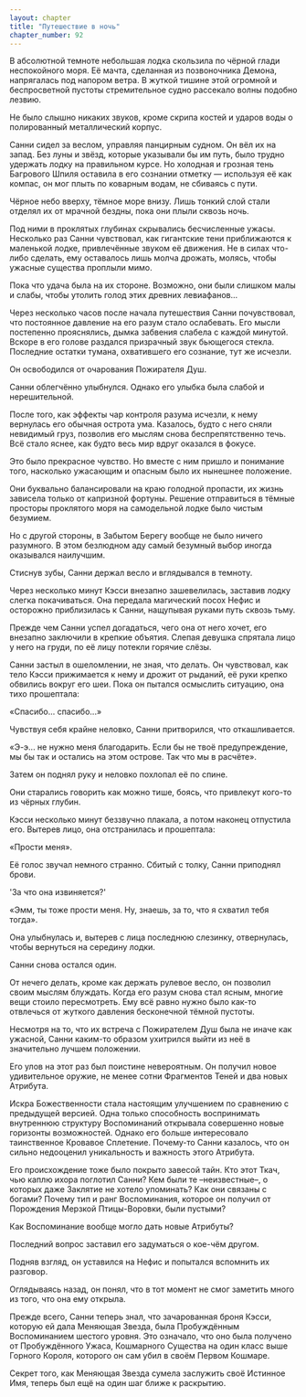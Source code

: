 ```yaml
---
layout: chapter
title: "Путешествие в ночь"
chapter_number: 92
---
```


В абсолютной темноте небольшая лодка скользила по чёрной глади неспокойного моря. Её мачта, сделанная из позвоночника Демона, напрягалась под напором ветра. В жуткой тишине этой огромной и беспросветной пустоты стремительное судно рассекало волны подобно лезвию.

Не было слышно никаких звуков, кроме скрипа костей и ударов воды о полированный металлический корпус.

Санни сидел за веслом, управляя панцирным судном. Он вёл их на запад. Без луны и звёзд, которые указывали бы им путь, было трудно удержать лодку на правильном курсе. Но холодная и грозная тень Багрового Шпиля оставила в его сознании отметку — используя её как компас, он мог плыть по коварным водам, не сбиваясь с пути.

Чёрное небо вверху, тёмное море внизу. Лишь тонкий слой стали отделял их от мрачной бездны, пока они плыли сквозь ночь.

Под ними в проклятых глубинах скрывались бесчисленные ужасы. Несколько раз Санни чувствовал, как гигантские тени приближаются к маленькой лодке, привлечённые звуком её движения. Не в силах что-либо сделать, ему оставалось лишь молча дрожать, молясь, чтобы ужасные существа проплыли мимо.

Пока что удача была на их стороне. Возможно, они были слишком малы и слабы, чтобы утолить голод этих древних левиафанов...

Через несколько часов после начала путешествия Санни почувствовал, что постоянное давление на его разум стало ослабевать. Его мысли постепенно прояснялись, дымка забвения слабела с каждой минутой. Вскоре в его голове раздался призрачный звук бьющегося стекла. Последние остатки тумана, охватившего его сознание, тут же исчезли.

Он освободился от очарования Пожирателя Душ.

Санни облегчённо улыбнулся. Однако его улыбка была слабой и нерешительной.

После того, как эффекты чар контроля разума исчезли, к нему вернулась его обычная острота ума. Казалось, будто с него сняли невидимый груз, позволив его мыслям снова беспрепятственно течь. Всё стало яснее, как будто весь мир вдруг оказался в фокусе.

Это было прекрасное чувство. Но вместе с ним пришло и понимание того, насколько ужасающим и опасным было их нынешнее положение.

Они буквально балансировали на краю голодной пропасти, их жизнь зависела только от капризной фортуны. Решение отправиться в тёмные просторы проклятого моря на самодельной лодке было чистым безумием.

Но с другой стороны, в Забытом Берегу вообще не было ничего разумного. В этом безлюдном аду самый безумный выбор иногда оказывался наилучшим.

Стиснув зубы, Санни держал весло и вглядывался в темноту.

Через несколько минут Кэсси внезапно зашевелилась, заставив лодку слегка покачиваться. Она передала магический посох Нефис и осторожно приблизилась к Санни, нащупывая руками путь сквозь тьму.

Прежде чем Санни успел догадаться, чего она от него хочет, его внезапно заключили в крепкие объятия. Слепая девушка спрятала лицо у него на груди, по её лицу потекли горячие слёзы.

Санни застыл в ошеломлении, не зная, что делать. Он чувствовал, как тело Кэсси прижимается к нему и дрожит от рыданий, её руки крепко обвились вокруг его шеи. Пока он пытался осмыслить ситуацию, она тихо прошептала:

«Спасибо... спасибо...»

Чувствуя себя крайне неловко, Санни притворился, что откашливается.

«Э-э... не нужно меня благодарить. Если бы не твоё предупреждение, мы бы так и остались на этом острове. Так что мы в расчёте».

Затем он поднял руку и неловко похлопал её по спине.

Они старались говорить как можно тише, боясь, что привлекут кого-то из чёрных глубин.

Кэсси несколько минут беззвучно плакала, а потом наконец отпустила его. Вытерев лицо, она отстранилась и прошептала:

«Прости меня».

Её голос звучал немного странно. Сбитый с толку, Санни приподнял брови.

'За что она извиняется?'

«Эмм, ты тоже прости меня. Ну, знаешь, за то, что я схватил тебя тогда».

Она улыбнулась и, вытерев с лица последнюю слезинку, отвернулась, чтобы вернуться на середину лодки.

Санни снова остался один.

От нечего делать, кроме как держать рулевое весло, он позволил своим мыслям блуждать. Когда его разум снова стал ясным, многие вещи стоило пересмотреть. Ему всё равно нужно было как-то отвлечься от жуткого давления бесконечной тёмной пустоты.

Несмотря на то, что их встреча с Пожирателем Душ была не иначе как ужасной, Санни каким-то образом ухитрился выйти из неё в значительно лучшем положении.

Его улов на этот раз был поистине невероятным. Он получил новое удивительное оружие, не менее сотни Фрагментов Теней и два новых Атрибута.

Искра Божественности стала настоящим улучшением по сравнению с предыдущей версией. Одна только способность воспринимать внутреннюю структуру Воспоминаний открывала совершенно новые горизонты возможностей. Однако его больше интересовало таинственное Кровавое Сплетение. Почему-то Санни казалось, что он сильно недооценил уникальность и важность этого Атрибута.

Его происхождение тоже было покрыто завесой тайн. Кто этот Ткач, чью каплю ихора поглотил Санни? Кем были те –неизвестные–, о которых даже Заклятие не хотело упоминать? Как они связаны с богами? Почему тип и ранг Воспоминания, которое он получил от Порождения Мерзкой Птицы-Воровки, были пустыми?

Как Воспоминание вообще могло дать новые Атрибуты?

Последний вопрос заставил его задуматься о кое-чём другом.

Подняв взгляд, он уставился на Нефис и попытался вспомнить их разговор.

Оглядываясь назад, он понял, что в тот момент не смог заметить много из того, что она ему открыла.

Прежде всего, Санни теперь знал, что зачарованная броня Кэсси, которую ей дала Меняющая Звезда, была Пробуждённым Воспоминанием шестого уровня. Это означало, что оно была получено от Пробуждённого Ужаса, Кошмарного Существа на один класс выше Горного Короля, которого он сам убил в своём Первом Кошмаре.

Секрет того, как Меняющая Звезда сумела заслужить своё Истинное Имя, теперь был ещё на один шаг ближе к раскрытию.